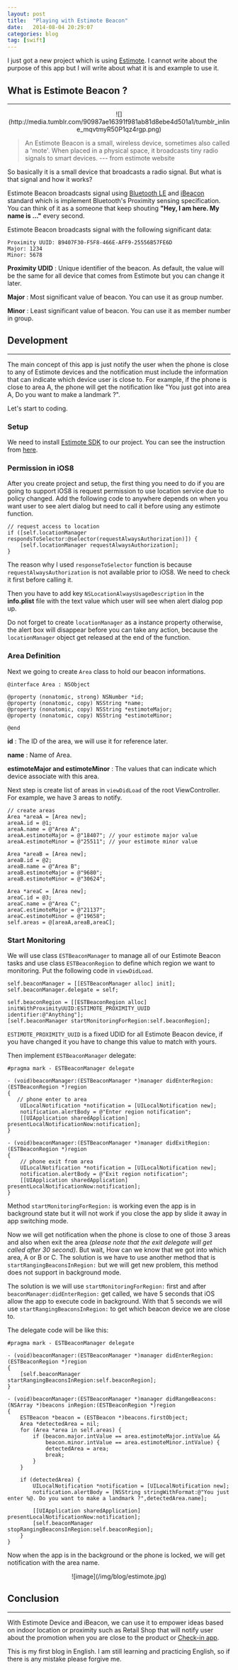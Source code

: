 ```yaml
---
layout: post
title:  "Playing with Estimote Beacon"
date:   2014-08-04 20:29:07
categories: blog
tag: [swift]
---
```


I just got a new project which is using [Estimote](http://estimote.com/). I cannot write about the purpose of this app but I will write about what it is and example to use it.

## What is Estimote Beacon ?
- - -

<center>
![](http://media.tumblr.com/90987ae16391f981ab81d8ebe4d501a1/tumblr_inline_mqvtmyR50P1qz4rgp.png)
</center>

>An Estimote Beacon is a small, wireless device, sometimes also called a 'mote'. When placed in a physical space, it broadcasts tiny radio signals to smart devices.  --- from estimote website

So basically it is a small device that broadcasts a radio signal. But what is that signal and how it works?

Estimote Beacon broadcasts signal using [Bluetooth LE](http://en.wikipedia.org/wiki/Bluetooth_low_energy) and [iBeacon](https://developer.apple.com/ibeacon/) standard which is implement Bluetooth's Proximity sensing specification. You can think of it as a someone that keep shouting **"Hey, I am here. My name is ..."** every second.

Estimote Beacon broadcasts signal with the following significant data:

```
Proximity UUID: B9407F30-F5F8-466E-AFF9-25556B57FE6D
Major: 1234
Minor: 5678
```
**Proximity UDID** : Unique identifier of the beacon. As default, the value will be the same for all device that comes from Estimote but you can change it later.

**Major** : Most significant value of beacon. You can use it as group number.

**Minor** : Least significant value of beacon. You can use it as member number in group.

## Development
- - -

The main concept of this app is just notify the user when the phone is close to any of Estimote devices and the notification must include the information that can indicate which device user is close to. For example, if the phone is close to area A, the phone will get the notification like "You just got into area A, Do you want to make a landmark ?".

Let's start to coding.

### Setup

We need to install [Estimote SDK](https://github.com/Estimote/iOS-SDK) to our project. You can see the instruction from [here](https://github.com/Estimote/iOS-SDK#installation). 

### Permission in iOS8

After you create project and setup, the first thing you need to do if you are going to support iOS8 is request permission to use location service due to policy changed. Add the following code to anywhere depends on when you want user to see alert dialog but need to call it before using any estimote function.

```objc
// request access to location
if ([self.locationManager respondsToSelector:@selector(requestAlwaysAuthorization)]) {
	[self.locationManager requestAlwaysAuthorization];
}
```

The reason why I used `responseToSelector` function is because `requestAlwaysAuthorization` is not available prior to iOS8. We need to check it first before calling it.

Then you have to add key `NSLocationAlwaysUsageDescription` in the **info.plist** file with the text value which user will see when alert dialog pop up.

Do not forget to create `locationManager` as a instance property otherwise, the alert box will disappear before you can take any action, because the `locationManager` object get released at the end of the function.

### Area Definition

Next we going to create `Area` class to hold our beacon informations.

```objc
@interface Area : NSObject

@property (nonatomic, strong) NSNumber *id;
@property (nonatomic, copy) NSString *name;
@property (nonatomic, copy) NSString *estimoteMajor;
@property (nonatomic, copy) NSString *estimoteMinor;

@end
```
**id** : The ID of the area, we will use it for reference later.

**name** : Name of Area.

**estimoteMajor and estimoteMinor** : The values that can indicate which device associate with this area.

Next step is create list of areas in `viewDidLoad` of the root ViewController. For example, we have 3 areas to notify.

```objc
// create areas
Area *areaA = [Area new];
areaA.id = @1;
areaA.name = @"Area A";
areaA.estimoteMajor = @"18407"; // your estimote major value
areaA.estimoteMinor = @"25511"; // your estimote minor value

Area *areaB = [Area new];
areaB.id = @2;
areaB.name = @"Area B";
areaB.estimoteMajor = @"9680";
areaB.estimoteMinor = @"30624";

Area *areaC = [Area new];
areaC.id = @3;
areaC.name = @"Area C";
areaC.estimoteMajor = @"21137";
areaC.estimoteMinor = @"19658";
self.areas = @[areaA,areaB,areaC];

```

### Start Monitoring

We will use class `ESTBeaconManager` to manage all of our Estimote Beacon tasks and use class `ESTBeaconRegion` to define which region we want to monitoring. Put the following code in `viewDidLoad`.

```objc
self.beaconManager = [[ESTBeaconManager alloc] init];
self.beaconManager.delegate = self;

self.beaconRegion = [[ESTBeaconRegion alloc] initWithProximityUUID:ESTIMOTE_PROXIMITY_UUID  identifier:@"Anything"];
[self.beaconManager startMonitoringForRegion:self.beaconRegion];
```

`ESTIMOTE_PROXIMITY_UUID` is a fixed UDID for all Estimote Beacon device, if you have changed it you have to change this value to match with yours.

Then implement `ESTBeaconManager` delegate:

```objc
#pragma mark - ESTBeaconManager delegate

- (void)beaconManager:(ESTBeaconManager *)manager didEnterRegion:(ESTBeaconRegion *)region
{
   // phone enter to area
	UILocalNotification *notification = [UILocalNotification new];
	notification.alertBody = @"Enter region notification";
	[[UIApplication sharedApplication] presentLocalNotificationNow:notification];
}

- (void)beaconManager:(ESTBeaconManager *)manager didExitRegion:(ESTBeaconRegion *)region
{
	// phone exit from area
	UILocalNotification *notification = [UILocalNotification new];
	notification.alertBody = @"Exit region notification";
	[[UIApplication sharedApplication] presentLocalNotificationNow:notification];
}
```

Method `startMonitoringForRegion:` is working even the app is in background state but it will not work if you close the app by slide it away in app switching mode.

Now we will get notification when the phone is close to one of those 3 areas and also when exit the area *(please note that the exit delegate will get called after 30 second)*. But wait, How can we know that we got into which area, A or B or C. The solution is we have to use another method that is `startRangingBeaconsInRegion:` but we will get new problem, this method does not support in background mode.

The solution is we will use `startMonitoringForRegion:` first and after `beaconManager:didEnterRegion:` get called, we have 5 seconds that iOS allow the app to execute code in background. With that 5 seconds we will use `startRangingBeaconsInRegion:` to get which beacon device we are close to.

The delegate code will be like this:

```objc
#pragma mark - ESTBeaconManager delegate

- (void)beaconManager:(ESTBeaconManager *)manager didEnterRegion:(ESTBeaconRegion *)region
{
    [self.beaconManager startRangingBeaconsInRegion:self.beaconRegion];
}

- (void)beaconManager:(ESTBeaconManager *)manager didRangeBeacons:(NSArray *)beacons inRegion:(ESTBeaconRegion *)region
{
    ESTBeacon *beacon = (ESTBeacon *)beacons.firstObject;
    Area *detectedArea = nil;
    for (Area *area in self.areas) {
        if (beacon.major.intValue == area.estimoteMajor.intValue &&
            beacon.minor.intValue == area.estimoteMinor.intValue) {
            detectedArea = area;
            break;
        }
    }
    
    if (detectedArea) {
        UILocalNotification *notification = [UILocalNotification new];
        notification.alertBody = [NSString stringWithFormat:@"You just enter %@. Do you want to make a landmark ?",detectedArea.name];
        
        [[UIApplication sharedApplication] presentLocalNotificationNow:notification];
        [self.beaconManager stopRangingBeaconsInRegion:self.beaconRegion];
    }
}
```

Now when the app is in the background or the phone is locked, we will get notification with the area name.

<center>
![image](/img/blog/estimote.jpg)
</center>

## Conclusion
- - -

With Estimote Device and iBeacon, we can use it to empower ideas based on indoor location or proximity such as Retail Shop that will notify user about the promotion when you are close to the product or [Check-in app](https://github.com/panicinc/PunchClock).

This is my first blog in English. I am still learning and practicing English, so if there is any mistake please forgive me.
